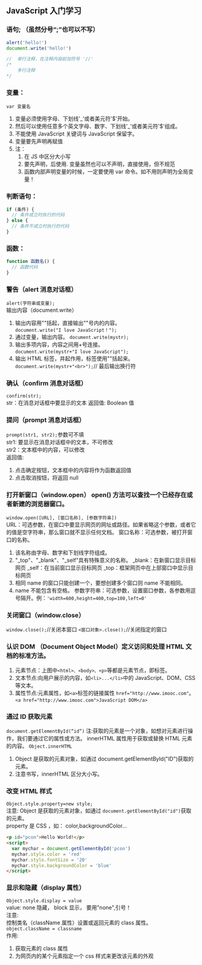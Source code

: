 ﻿## JavaScript 入门学习

### 语句; （虽然分号“;”也可以不写）

```js
alert('hello!')
document.write('hello!')

//  单行注释，在注释内容前加符号 '//'
/*
	多行注释
*/
```

### 变量：

`var 变量名`

1. 变量必须使用字母、下划线'\_'或者美元符'\$'开始。
2. 然后可以使用任意多个英文字母、数字、下划线'\_'或者美元符'\$'组成。
3. 不能使用 JavaScript 关键词与 JavaScript 保留字。
4. 变量要先声明再赋值
5. 注：
   1. 在 JS 中区分大小写
   2. 要先声明，后使用. 变量虽然也可以不声明，直接使用，但不规范
   3. 函数内部声明变量的时候，一定要使用 var 命令。如不用则声明为全局变量！

### 判断语句：

```js
if (条件) {
  // 条件成立时执行的代码
} else {
  // 条件不成立时执行的代码
}
```

### 函数：

```js
function 函数名() {
  // 函数代码
}
```

### 警告（alert 消息对话框）

`alert(字符串或变量);`  
输出内容（document.write）

1. 输出内容用""括起，直接输出""号内的内容。  
   `document.write("I love JavaScript！");`
2. 通过变量，输出内容。
   `document.write(mystr);`
3. 输出多项内容，内容之间用+号连接。  
   `document.write(mystr+"I love JavaScript");`
4. 输出 HTML 标签，并起作用，标签使用""括起来。  
   `document.write(mystr+"<br>");`// 最后输出换行符

### 确认（confirm 消息对话框）

`confirm(str);`  
 str：在消息对话框中要显示的文本
返回值: Boolean 值

### 提问（prompt 消息对话框）

`prompt(str1, str2);`参数可不填  
 str1: 要显示在消息对话框中的文本，不可修改  
 str2：文本框中的内容，可以修改  
 返回值:

1. 点击确定按钮，文本框中的内容将作为函数返回值
2. 点击取消按钮，将返回 null

### 打开新窗口（window.open） open() 方法可以查找一个已经存在或者新建的浏览器窗口。

`window.open([URL], [窗口名称], [参数字符串])`  
 URL：可选参数，在窗口中要显示网页的网址或路径。如果省略这个参数，或者它的值是空字符串，那么窗口就不显示任何文档。
窗口名称：可选参数，被打开窗口的名称。

1. 该名称由字母、数字和下划线字符组成。
2. "\_top"、"\_blank"、"\_self"具有特殊意义的名称。
   \_blank：在新窗口显示目标网页
   \_self：在当前窗口显示目标网页
   \_top：框架网页中在上部窗口中显示目标网页
3. 相同 name 的窗口只能创建一个，要想创建多个窗口则 name 不能相同。
4. name 不能包含有空格。
   参数字符串：可选参数，设置窗口参数，各参数用逗号隔开。例：`'width=600,height=400,top=100,left=0'`

### 关闭窗口（window.close）

`window.close();`//关闭本窗口
`<窗口对象>.close();`//关闭指定的窗口

### 认识 DOM （Document Object Model）定义访问和处理 HTML 文档的标准方法。

1. 元素节点：上图中`<html>、<body>、<p>`等都是元素节点，即标签。
2. 文本节点:向用户展示的内容，如`<li>...</li>`中的 JavaScript、DOM、CSS 等文本。
3. 属性节点:元素属性，如`<a>`标签的链接属性 `href="http://www.imooc.com"`。
   `<a href="http://www.imooc.com">JavaScript DOM</a>`

### 通过 ID 获取元素

`document.getElementById(“id”)`
注:获取的元素是一个对象，如想对元素进行操作，我们要通过它的属性或方法。
innerHTML 属性用于获取或替换 HTML 元素的内容。
`Object.innerHTML`

1. Object 是获取的元素对象，如通过 document.getElementById("ID")获取的元素。
2. 注意书写，innerHTML 区分大小写。

### 改变 HTML 样式

`Object.style.property=new style;`  
注意: Object 是获取的元素对象，如通过 `document.getElementById("id")`获取的元素。  
property 是 CSS ，如： color,backgroundColor...

```html
<p id="pcon">Hello World!</p>
<script>
  var mychar = document.getElementById('pcon')
  mychar.style.color = 'red'
  mychar.style.fontSize = '20'
  mychar.style.backgroundColor = 'blue'
</script>
```

### 显示和隐藏（display 属性）

`Object.style.display = value`  
value: none 隐藏， block 显示， 要用"none",引号！  
注意:  
控制类名（className 属性）设置或返回元素的 class 属性。  
`object.className = classname`  
作用:

1. 获取元素的 class 属性
2. 为网页内的某个元素指定一个 css 样式来更改该元素的外观

